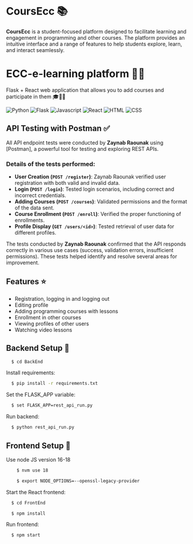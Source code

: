 # CoursEcc 📚

**CoursEcc** is a student-focused platform designed to facilitate learning and engagement in programming and other courses. The platform provides an intuitive interface and a range of features to help students explore, learn, and interact seamlessly.

# ECC-e-learning platform 👨‍💻
Flask + React web application that allows you to add courses and participate in them 🎓👨‍🎓

![Python](https://img.shields.io/badge/Python-3776AB?style=for-the-badge&logo=python&logoColor=white)
![Flask](https://img.shields.io/badge/Flask-000000?style=for-the-badge&logo=flask&logoColor=white)
![Javascript](https://img.shields.io/badge/JavaScript-F7DF1E?style=for-the-badge&logo=javascript&logoColor=black)
![React](https://img.shields.io/badge/React-20232A?style=for-the-badge&logo=react&logoColor=61DAFB)
![HTML](https://img.shields.io/badge/HTML5-E34F26?style=for-the-badge&logo=html5&logoColor=white)
![CSS](https://img.shields.io/badge/CSS3-1572B6?style=for-the-badge&logo=css3&logoColor=white)



## API Testing with Postman ✅

All API endpoint tests were conducted by **Zaynab Raounak** using [Postman], a powerful tool for testing and exploring REST APIs.  

### Details of the tests performed:

- **User Creation (`POST /register`)**: Zaynab Raounak verified user registration with both valid and invalid data.
- **Login (`POST /login`)**: Tested login scenarios, including correct and incorrect credentials.
- **Adding Courses (`POST /courses`)**: Validated permissions and the format of the data sent.
- **Course Enrollment (`POST /enroll`)**: Verified the proper functioning of enrollments.
- **Profile Display (`GET /users/<id>`)**: Tested retrieval of user data for different profiles.

The tests conducted by **Zaynab Raounak** confirmed that the API responds correctly in various use cases (success, validation errors, insufficient permissions). These tests helped identify and resolve several areas for improvement.



## Features ⭐

- Registration, logging in and logging out
- Editing profile
- Adding programming courses with lessons
- Enrollment in other courses
- Viewing profiles of other users
- Watching video lessons




## Backend Setup 🚀

```bash
  $ cd BackEnd
```

Install requirements:
```bash
  $ pip install -r requirements.txt
```

Set the FLASK_APP variable:
```bash
  $ set FLASK_APP=rest_api_run.py
```

Run backend:
```bash
  $ python rest_api_run.py
```



## Frontend Setup 🚀

Use node JS version 16-18
```bash
    $ nvm use 18
```
```bash
    $ export NODE_OPTIONS=--openssl-legacy-provider
```


Start the React frontend:
```bash
  $ cd FrontEnd
```
```bash
  $ npm install
```
Run frontend:
```bash
  $ npm start
```

